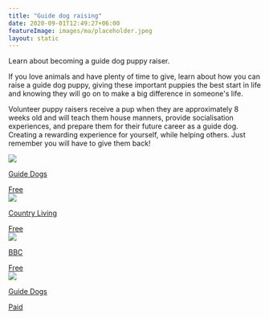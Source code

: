 ```yaml
---
title: "Guide dog raising"
date: 2020-09-01T12:49:27+06:00
featureImage: images/ma/placeholder.jpeg
layout: static
---
```


Learn about becoming a guide dog puppy raiser.

If you love animals and have plenty of time to give, learn about how you can raise a guide dog puppy, giving these important puppies the best start in life and knowing they will go on to make a big difference in someone's life.

Volunteer puppy raisers receive a pup when they are approximately 8 weeks old and will teach them house manners, provide socialisation experiences, and prepare them for their future career as a guide dog. Creating a rewarding experience for yourself, while helping others. Just remember you will have to give them back!

<a class="ma-link" href="https://www.guidedogs.org.uk/how-you-can-help/volunteering-for-guide-dogs/volunteer-role-descriptions/puppy-raiser/"><div class="ma-card ma-card-Community"><div class="ma-icon"><img src ="/images/icon-check.png"/></div><div class="ma-name"><p>Guide Dogs</p></div><div class="ma-paid-text"><span>Free</span></div></div></a><a class="ma-link" href="https://www.countryliving.com/uk/wildlife/pets/a42529255/raise-puppy-guide-dogs-uk/"><div class="ma-card ma-card-Community"><div class="ma-icon"><img src ="/images/icon-check.png"/></div><div class="ma-name"><p>Country Living</p></div><div class="ma-paid-text"><span>Free</span></div></div></a><a class="ma-link" href="https://www.bbc.co.uk/news/av/uk-64148085"><div class="ma-card ma-card-Community"><div class="ma-icon"><img src ="/images/icon-check.png"/></div><div class="ma-name"><p>BBC</p></div><div class="ma-paid-text"><span>Free</span></div></div></a><a class="ma-link" href="https://www.guidedogs.org.uk/"><div class="ma-card ma-card-Community"><div class="ma-icon"><img src ="/images/icon-pound.png"/></div><div class="ma-name"><p>Guide Dogs</p></div><div class="ma-paid-text"><span>Paid</span></div></div></a>  

<br/><br/>






